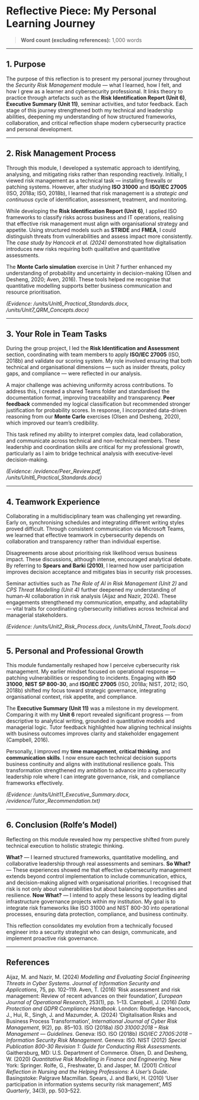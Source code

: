 # Reflective Piece: My Personal Learning Journey

> **Word count (excluding references):** 1,000 words

---

## 1. Purpose

The purpose of this reflection is to present my personal journey throughout the *Security Risk Management* module — what I learned, how I felt, and how I grew as a learner and cybersecurity professional. It links theory to practice through artefacts such as the **Risk Identification Report (Unit 6)**, **Executive Summary (Unit 11)**, seminar activities, and tutor feedback. Each stage of this journey strengthened both my technical and leadership abilities, deepening my understanding of how structured frameworks, collaboration, and critical reflection shape modern cybersecurity practice and personal development.

---

## 2. Risk Management Process

Through this module, I developed a systematic approach to identifying, analysing, and mitigating risks rather than responding reactively. Initially, I viewed risk management as a technical task — installing firewalls or patching systems. However, after studying **ISO 31000** and **ISO/IEC 27005** (ISO, 2018a; ISO, 2018b), I learned that risk management is a *strategic and continuous* cycle of identification, assessment, treatment, and monitoring.

While developing the **Risk Identification Report (Unit 6)**, I applied ISO frameworks to classify risks across business and IT operations, realising that effective risk management must align with organisational strategy and appetite. Using structured models such as **STRIDE** and **FMEA**, I could distinguish threats from vulnerabilities and assess impact more consistently. The *case study by Hancock et al. (2024)* demonstrated how digitalisation introduces new risks requiring both qualitative and quantitative assessments.

The **Monte Carlo simulation** exercise in Unit 7 further enhanced my understanding of probability and uncertainty in decision-making (Olsen and Desheng, 2020; Aven, 2016). These tools helped me recognise that quantitative modelling supports better business communication and resource prioritisation.

*(Evidence: /units/Unit6_Practical_Standards.docx, /units/Unit7_QRM_Concepts.docx)*

---

## 3. Your Role in Team Tasks

During the group project, I led the **Risk Identification and Assessment** section, coordinating with team members to apply **ISO/IEC 27005** (ISO, 2018b) and validate our scoring system. My role involved ensuring that both technical and organisational dimensions — such as insider threats, policy gaps, and compliance — were reflected in our analysis.

A major challenge was achieving uniformity across contributions. To address this, I created a shared Teams folder and standardised the documentation format, improving traceability and transparency. **Peer feedback** commended my logical classification but recommended stronger justification for probability scores. In response, I incorporated data-driven reasoning from our **Monte Carlo** exercises (Olsen and Desheng, 2020), which improved our team’s credibility.

This task refined my ability to interpret complex data, lead collaboration, and communicate across technical and non-technical members. These leadership and coordination skills are critical for my professional growth, particularly as I aim to bridge technical analysis with executive-level decision-making.

*(Evidence: /evidence/Peer_Review.pdf, /units/Unit6_Practical_Standards.docx)*

---

## 4. Teamwork Experience

Collaborating in a multidisciplinary team was challenging yet rewarding. Early on, synchronising schedules and integrating different writing styles proved difficult. Through consistent communication via Microsoft Teams, we learned that effective teamwork in cybersecurity depends on collaboration and transparency rather than individual expertise.

Disagreements arose about prioritising risk likelihood versus business impact. These discussions, although intense, encouraged analytical debate. By referring to **Spears and Barki (2010)**, I learned how user participation improves decision acceptance and mitigates bias in security risk processes.

Seminar activities such as *The Role of AI in Risk Management (Unit 2)* and *CPS Threat Modelling (Unit 4)* further deepened my understanding of human-AI collaboration in risk analysis (Aijaz and Nazir, 2024). These engagements strengthened my communication, empathy, and adaptability — vital traits for coordinating cybersecurity initiatives across technical and managerial stakeholders.

*(Evidence: /units/Unit2_Risk_Process.docx, /units/Unit4_Threat_Tools.docx)*

---

## 5. Personal and Professional Growth

This module fundamentally reshaped how I perceive cybersecurity risk management. My earlier mindset focused on operational response — patching vulnerabilities or responding to incidents. Engaging with **ISO 31000**, **NIST SP 800-30**, and **ISO/IEC 27005** (ISO, 2018a; NIST, 2012; ISO, 2018b) shifted my focus toward strategic governance, integrating organisational context, risk appetite, and compliance.

The **Executive Summary (Unit 11)** was a milestone in my development. Comparing it with my **Unit 6** report revealed significant progress — from descriptive to analytical writing, grounded in quantitative models and managerial logic. Tutor feedback highlighted how aligning technical insights with business outcomes improves clarity and stakeholder engagement (Campbell, 2016).

Personally, I improved my **time management**, **critical thinking**, and **communication skills**. I now ensure each technical decision supports business continuity and aligns with institutional resilience goals. This transformation strengthened my ambition to advance into a cybersecurity leadership role where I can integrate governance, risk, and compliance frameworks effectively.

*(Evidence: /units/Unit11_Executive_Summary.docx, /evidence/Tutor_Recommendation.txt)*

---

## 6. Conclusion (Rolfe’s Model)

Reflecting on this module revealed how my perspective shifted from purely technical execution to holistic strategic thinking.

**What?** — I learned structured frameworks, quantitative modelling, and collaborative leadership through real assessments and seminars.
**So What?** — These experiences showed me that effective cybersecurity management extends beyond control implementation to include communication, ethics, and decision-making aligned with organisational priorities. I recognised that risk is not only about vulnerabilities but about balancing opportunities and resilience.
**Now What?** — I intend to apply these lessons by leading digital infrastructure governance projects within my institution. My goal is to integrate risk frameworks like ISO 31000 and NIST 800-30 into operational processes, ensuring data protection, compliance, and business continuity.

This reflection consolidates my evolution from a technically focused engineer into a security strategist who can design, communicate, and implement proactive risk governance.

---

## References

Aijaz, M. and Nazir, M. (2024) *Modelling and Evaluating Social Engineering Threats in Cyber Systems*. *Journal of Information Security and Applications*, 75, pp. 102–119.
Aven, T. (2016) ‘Risk assessment and risk management: Review of recent advances on their foundation’, *European Journal of Operational Research*, 253(1), pp. 1–13.
Campbell, J. (2016) *Data Protection and GDPR Compliance Handbook*. London: Routledge.
Hancock, J., Hui, R., Singh, J. and Mazumder, A. (2024) ‘Digitalisation Risks and Business Process Transformation’, *International Journal of Cyber Risk Management*, 9(2), pp. 85–103.
ISO (2018a) *ISO 31000:2018 – Risk Management — Guidelines*. Geneva: ISO.
ISO (2018b) *ISO/IEC 27005:2018 – Information Security Risk Management*. Geneva: ISO.
NIST (2012) *Special Publication 800-30 Revision 1: Guide for Conducting Risk Assessments*. Gaithersburg, MD: U.S. Department of Commerce.
Olsen, D. and Desheng, W. (2020) *Quantitative Risk Modelling in Finance and Engineering*. New York: Springer.
Rolfe, G., Freshwater, D. and Jasper, M. (2001) *Critical Reflection in Nursing and the Helping Professions: A User’s Guide*. Basingstoke: Palgrave Macmillan.
Spears, J. and Barki, H. (2010) ‘User participation in information systems security risk management’, *MIS Quarterly*, 34(3), pp. 503–522.

